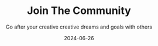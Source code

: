 ---
title: "Join The Community"
subtitle: "Go after your creative creative dreams and goals with others"
description: "Become more creative and productive. Master new skills, tools, and techniques. Access exclusive resources, worksheets, events, and content."
external_url: https://ttkb.me/skool
date: 2024-06-26
image: "img/skool-thumb.jpg"
background_color: "black"
categories: ['Creativity', 'Productivity', 'Animation', 'Art', 'Coding']
tags: ['Community', 'Events']
priority: 100
type: ['Events', 'Course', 'Community']
---